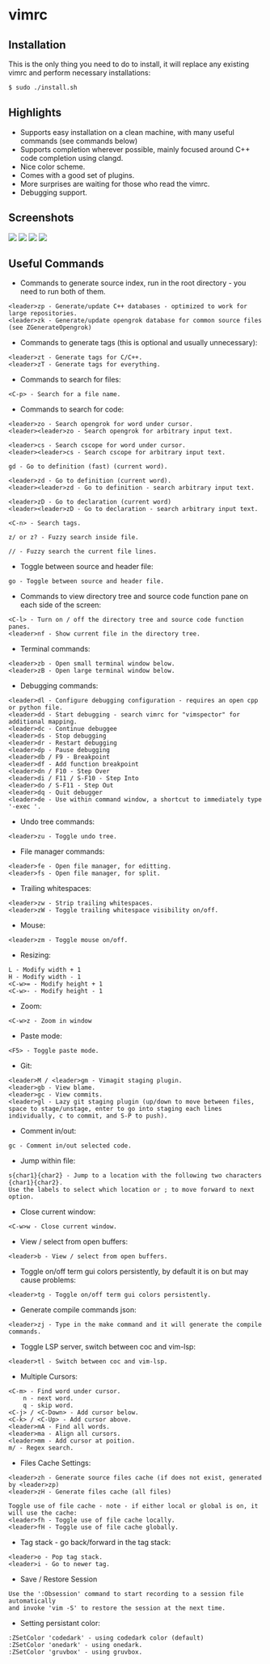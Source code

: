 vimrc
=====

Installation
------------
This is the only thing you need to do to install, it will replace any existing vimrc and perform necessary installations:
```sh
$ sudo ./install.sh
```

Highlights
----------
* Supports easy installation on a clean machine, with many useful commands (see commands below)
* Supports completion wherever possible, mainly focused around C++ code completion using clangd.
* Nice color scheme.
* Comes with a good set of plugins.
* More surprises are waiting for those who read the vimrc.
* Debugging support.

Screenshots
-----------
<img src="screenshots/image1.png"/>
<img src="screenshots/image2.png"/>
<img src="screenshots/image3.png"/>
<img src="screenshots/image4.png"/>

Useful Commands
---------------
* Commands to generate source index, run in the root directory - you need to run both of them.
```
<leader>zp - Generate/update C++ databases - optimized to work for large repositories.
<leader>zk - Generate/update opengrok database for common source files (see ZGenerateOpengrok)
```

* Commands to generate tags (this is optional and usually unnecessary):
```
<leader>zt - Generate tags for C/C++.
<leader>zT - Generate tags for everything.
```

* Commands to search for files:
```
<C-p> - Search for a file name.
```

* Commands to search for code:
```
<leader>zo - Search opengrok for word under cursor.
<leader><leader>zo - Search opengrok for arbitrary input text.

<leader>cs - Search cscope for word under cursor.
<leader><leader>cs - Search cscope for arbitrary input text.

gd - Go to definition (fast) (current word).

<leader>zd - Go to definition (current word).
<leader><leader>zd - Go to definition - search arbitrary input text.

<leader>zD - Go to declaration (current word)
<leader><leader>zD - Go to declaration - search arbitrary input text.

<C-n> - Search tags.

z/ or z? - Fuzzy search inside file.

// - Fuzzy search the current file lines.
```

* Toggle between source and header file:
```
go - Toggle between source and header file.
```

* Commands to view directory tree and source code function pane on each side of the screen:
```
<C-l> - Turn on / off the directory tree and source code function panes.
<leader>nf - Show current file in the directory tree.
```

* Terminal commands:
```
<leader>zb - Open small terminal window below.
<leader>zB - Open large terminal window below.
```

* Debugging commands:
```
<leader>dl - Configure debugging configuration - requires an open cpp or python file.
<leader>dd - Start debugging - search vimrc for "vimspector" for additional mapping.
<leader>dc - Continue debuggee
<leader>ds - Stop debugging
<leader>dr - Restart debugging
<leader>dp - Pause debugging
<leader>db / F9 - Breakpoint
<leader>df - Add function breakpoint
<leader>dn / F10 - Step Over
<leader>di / F11 / S-F10 - Step Into
<leader>do / S-F11 - Step Out
<leader>dq - Quit debugger
<leader>de - Use within command window, a shortcut to immediately type '-exec '.
```

* Undo tree commands:
```
<leader>zu - Toggle undo tree.
```

* File manager commands:
```
<leader>fe - Open file manager, for editting.
<leader>fs - Open file manager, for split.
```

* Trailing whitespaces:
```
<leader>zw - Strip trailing whitespaces.
<leader>zW - Toggle trailing whitespace visibility on/off.
```

* Mouse:
```
<leader>zm - Toggle mouse on/off.
```

* Resizing:
```
L - Modify width + 1
H - Modify width - 1
<C-w>= - Modify height + 1
<C-w>- - Modify height - 1
```

* Zoom:
```
<C-w>z - Zoom in window
```

* Paste mode:
```
<F5> - Toggle paste mode.
```

* Git:
```
<leader>M / <leader>gm - Vimagit staging plugin.
<leader>gb - View blame.
<leader>gc - View commits.
<leader>gl - Lazy git staging plugin (up/down to move between files, space to stage/unstage, enter to go into staging each lines individually, c to commit, and S-P to push).
```

* Comment in/out:
```
gc - Comment in/out selected code.
```

* Jump within file:
```
s{char1}{char2} - Jump to a location with the following two characters {char1}{char2}.
Use the labels to select which location or ; to move forward to next option.
```

* Close current window:
```
<C-w>w - Close current window.
```

* View / select from open buffers:
```
<leader>b - View / select from open buffers.
```

* Toggle on/off term gui colors persistently, by default it is on but may cause problems:
```
<leader>tg - Toggle on/off term gui colors persistently.
```

* Generate compile commands json:
```
<leader>zj - Type in the make command and it will generate the compile commands.
```

* Toggle LSP server, switch between coc and vim-lsp:
```
<leader>tl - Switch between coc and vim-lsp.
```

* Multiple Cursors:
```
<C-m> - Find word under cursor.
    n - next word.
    q - skip word.
<C-j> / <C-Down> - Add cursor below.
<C-k> / <C-Up> - Add cursor above.
<leader>mA - Find all words.
<leader>ma - Align all cursors.
<leader>mm - Add cursor at poition.
m/ - Regex search.
```

* Files Cache Settings:
```
<leader>zh - Generate source files cache (if does not exist, generated by <leader>zp)
<leader>zH - Generate files cache (all files)

Toggle use of file cache - note - if either local or global is on, it will use the cache:
<leader>fh - Toggle use of file cache locally.
<leader>fH - Toggle use of file cache globally.
```

* Tag stack - go back/forward in the tag stack:
```
<leader>o - Pop tag stack.
<leader>i - Go to newer tag.
```

* Save / Restore Session
```
Use the ':Obsession' command to start recording to a session file automatically
and invoke 'vim -S' to restore the session at the next time.
```

* Setting persistant color:
```
:ZSetColor 'codedark' - using codedark color (default)
:ZSetColor 'onedark' - using onedark.
:ZSetColor 'gruvbox' - using gruvbox.
```
